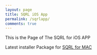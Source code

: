 ```yaml
---
layout: page
title: SQRL iOS App
permalink: /sqrlapp/
comments: true
---
```


This is the Page of The SQRL for iOS APP

Latest installer Package for [SQRL for MAC](/sqrl.pkg "SQRL for MAC")
